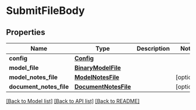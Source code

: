 # SubmitFileBody

## Properties
Name | Type | Description | Notes
------------ | ------------- | ------------- | -------------
**config** | [**Config**](Config.md) |  | 
**model_file** | [**BinaryModelFile**](BinaryModelFile.md) |  | 
**model_notes_file** | [**ModelNotesFile**](ModelNotesFile.md) |  | [optional] 
**document_notes_file** | [**DocumentNotesFile**](DocumentNotesFile.md) |  | [optional] 

[[Back to Model list]](../README.md#documentation-for-models) [[Back to API list]](../README.md#documentation-for-api-endpoints) [[Back to README]](../README.md)

